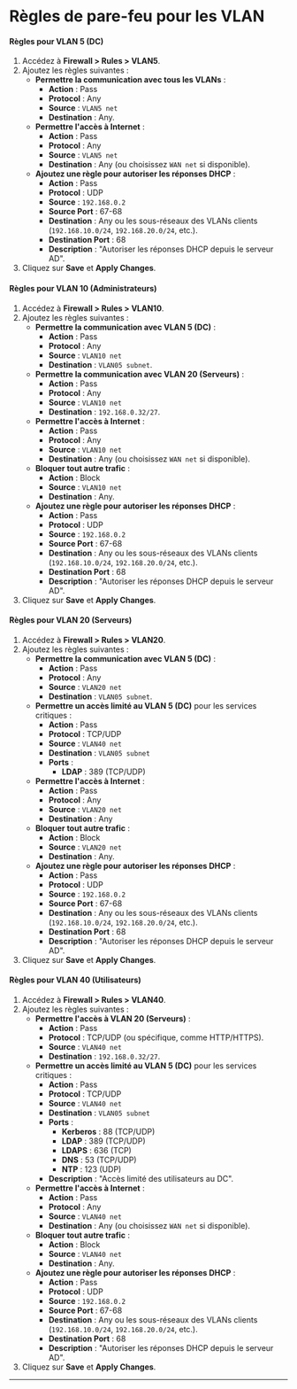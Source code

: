 # Règles de pare-feu pour les VLAN

#### Règles pour **VLAN 5 (DC)**
1. Accédez à **Firewall > Rules > VLAN5**.
2. Ajoutez les règles suivantes :
   - **Permettre la communication avec tous les VLANs** :
     - **Action** : Pass
     - **Protocol** : Any
     - **Source** : `VLAN5 net`
     - **Destination** : Any.
   - **Permettre l'accès à Internet** :
     - **Action** : Pass
     - **Protocol** : Any
     - **Source** : `VLAN5 net`
     - **Destination** : Any (ou choisissez `WAN net` si disponible).
   - **Ajoutez une règle pour autoriser les réponses DHCP** :
     - **Action** : Pass
     - **Protocol** : UDP
     - **Source** : `192.168.0.2`
     - **Source Port** : 67-68
     - **Destination** : Any ou les sous-réseaux des VLANs clients (`192.168.10.0/24`, `192.168.20.0/24`, etc.).
     - **Destination Port** : 68
     - **Description** : "Autoriser les réponses DHCP depuis le serveur AD".
3. Cliquez sur **Save** et **Apply Changes**.

#### Règles pour **VLAN 10 (Administrateurs)**
1. Accédez à **Firewall > Rules > VLAN10**.
2. Ajoutez les règles suivantes :
   - **Permettre la communication avec VLAN 5 (DC)** :
     - **Action** : Pass
     - **Protocol** : Any
     - **Source** : `VLAN10 net`
     - **Destination** : `VLAN05 subnet`.
   - **Permettre la communication avec VLAN 20 (Serveurs)** :
     - **Action** : Pass
     - **Protocol** : Any
     - **Source** : `VLAN10 net`
     - **Destination** : `192.168.0.32/27`.
   - **Permettre l'accès à Internet** :
     - **Action** : Pass
     - **Protocol** : Any
     - **Source** : `VLAN10 net`
     - **Destination** : Any (ou choisissez `WAN net` si disponible).
   - **Bloquer tout autre trafic** :
     - **Action** : Block
     - **Source** : `VLAN10 net`
     - **Destination** : Any.
   - **Ajoutez une règle pour autoriser les réponses DHCP** :
     - **Action** : Pass
     - **Protocol** : UDP
     - **Source** : `192.168.0.2`
     - **Source Port** : 67-68
     - **Destination** : Any ou les sous-réseaux des VLANs clients (`192.168.10.0/24`, `192.168.20.0/24`, etc.).
     - **Destination Port** : 68
     - **Description** : "Autoriser les réponses DHCP depuis le serveur AD".
3. Cliquez sur **Save** et **Apply Changes**.

#### Règles pour **VLAN 20 (Serveurs)**
1. Accédez à **Firewall > Rules > VLAN20**.
2. Ajoutez les règles suivantes :
   - **Permettre la communication avec VLAN 5 (DC)** :
     - **Action** : Pass
     - **Protocol** : Any
     - **Source** : `VLAN20 net`
     - **Destination** : `VLAN05 subnet`.
   - **Permettre un accès limité au VLAN 5 (DC)** pour les services critiques :
     - **Action** : Pass
     - **Protocol** : TCP/UDP
     - **Source** : `VLAN40 net`
     - **Destination** : `VLAN05 subnet`
     - **Ports** :
       - **LDAP** : 389 (TCP/UDP)
   - **Permettre l'accès à Internet** :
     - **Action** : Pass
     - **Protocol** : Any
     - **Source** : `VLAN20 net`
     - **Destination** : Any 
   - **Bloquer tout autre trafic** :
     - **Action** : Block
     - **Source** : `VLAN20 net`
     - **Destination** : Any.
   - **Ajoutez une règle pour autoriser les réponses DHCP** :
     - **Action** : Pass
     - **Protocol** : UDP
     - **Source** : `192.168.0.2`
     - **Source Port** : 67-68
     - **Destination** : Any ou les sous-réseaux des VLANs clients (`192.168.10.0/24`, `192.168.20.0/24`, etc.).
     - **Destination Port** : 68
     - **Description** : "Autoriser les réponses DHCP depuis le serveur AD".
3. Cliquez sur **Save** et **Apply Changes**.

#### Règles pour **VLAN 40 (Utilisateurs)**
1. Accédez à **Firewall > Rules > VLAN40**.
2. Ajoutez les règles suivantes :
   - **Permettre l'accès à VLAN 20 (Serveurs)** :
     - **Action** : Pass
     - **Protocol** : TCP/UDP (ou spécifique, comme HTTP/HTTPS).
     - **Source** : `VLAN40 net`
     - **Destination** : `192.168.0.32/27`.
   - **Permettre un accès limité au VLAN 5 (DC)** pour les services critiques :
     - **Action** : Pass
     - **Protocol** : TCP/UDP
     - **Source** : `VLAN40 net`
     - **Destination** : `VLAN05 subnet`
     - **Ports** :
       - **Kerberos** : 88 (TCP/UDP)
       - **LDAP** : 389 (TCP/UDP)
       - **LDAPS** : 636 (TCP)
       - **DNS** : 53 (TCP/UDP)
       - **NTP** : 123 (UDP)
     - **Description** : "Accès limité des utilisateurs au DC".
   - **Permettre l'accès à Internet** :
     - **Action** : Pass
     - **Protocol** : Any
     - **Source** : `VLAN40 net`
     - **Destination** : Any (ou choisissez `WAN net` si disponible).
   - **Bloquer tout autre trafic** :
     - **Action** : Block
     - **Source** : `VLAN40 net`
     - **Destination** : Any.
   - **Ajoutez une règle pour autoriser les réponses DHCP** :
     - **Action** : Pass
     - **Protocol** : UDP
     - **Source** : `192.168.0.2`
     - **Source Port** : 67-68
     - **Destination** : Any ou les sous-réseaux des VLANs clients (`192.168.10.0/24`, `192.168.20.0/24`, etc.).
     - **Destination Port** : 68
     - **Description** : "Autoriser les réponses DHCP depuis le serveur AD".
3. Cliquez sur **Save** et **Apply Changes**.

---